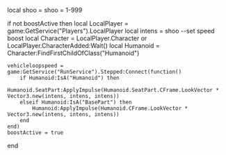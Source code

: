 local shoo = shoo = 1-999

if not boostActive then
    local LocalPlayer = game:GetService("Players").LocalPlayer
    local intens = shoo --set speed boost
    local Character = LocalPlayer.Character or LocalPlayer.CharacterAdded:Wait()
    local Humanoid = Character:FindFirstChildOfClass("Humanoid")

    vehicleloopspeed = game:GetService("RunService").Stepped:Connect(function()
        if Humanoid:IsA("Humanoid") then
            Humanoid.SeatPart:ApplyImpulse(Humanoid.SeatPart.CFrame.LookVector * Vector3.new(intens, intens, intens))
        elseif Humanoid:IsA("BasePart") then
            Humanoid:ApplyImpulse(Humanoid.CFrame.LookVector * Vector3.new(intens, intens, intens))
        end
    end)
    boostActive = true
end
